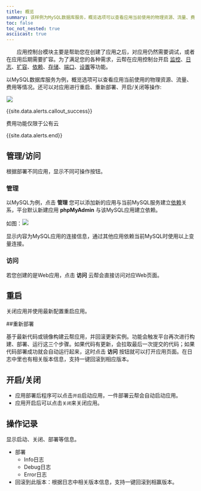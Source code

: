 ```yaml
---
title: 概览
summary: 该样例为MySQL数据库服务，概览选项可以查看应用当前使用的物理资源、流量、费用等情况。还可以对应用进行重启、重新部署、开启/关闭等操作。
toc: false
toc_not_nested: true
asciicast: true
---
```


<div id="toc"></div>

&emsp;&emsp;应用控制台模块主要是帮助您在创建了应用之后，对应用仍然需要调试，或者在应用后期需要扩容。为了满足您的各种需求，云帮在应用控制台开启 [监控](myapp-platform-monitor.html)、[日志](myapp-platform-logs.html)、[扩容](myapp-platform-capacity.html)、[依赖](myapp-platform-reliance.html)、[存储](myapp-platform-memory.html)、[端口](myapp-platform-port.html)、[设置](myapp-platform-settings.html)等功能。

以MySQL数据库服务为例，概览选项可以查看应用当前使用的物理资源、流量、费用等情况。还可以对应用进行重启、重新部署、开启/关闭等操作:

<img src="https://static.goodrain.com/images/acp/docs/user-docs/myapps/myapp-platform-overview-1.png" style="border:1px solid #eee;max-width:100%" />

{{site.data.alerts.callout_success}}

费用功能仅限于公有云

{{site.data.alerts.end}}

## 管理/访问

根据部署不同应用，显示不同可操作按钮。

### 管理

以MySQL为例，点击 **管理** 您可以添加新的应用与当前MySQL服务建立[依赖](myapp-platform-reliance.html)关系，平台默认新建应用 **phpMyAdmin** 与该MySQL应用建立依赖。

如图：<img src="https://static.goodrain.com/images/acp/docs/user-docs/myapps/myapp-platform-overview-2.png" style="border:1px solid #eee;max-width:100%" />

显示内容为MySQL应用的连接信息，通过其他应用依赖当前MySQL时使用以上变量连接。

### 访问

若您创建的是Web应用，点击 **访问** 云帮会直接访问对应Web页面。

## 重启

关闭应用并使用最新配置重启应用。

##重新部署

基于最新代码或镜像构建云帮应用，并回滚更新实例。功能会触发平台再次进行构建、部署、运行这三个步骤。如果代码有更新，会拉取最后一次提交的代码；如果代码部署成功就会自动运行起来，这时点击 **访问** 按钮就可以打开应用页面。在日志中里也有相关版本信息，支持一键回滚到相应版本。

## 开启/关闭

   - 应用部署后程序可以点击`开启`启动应用，一件部署云帮会自动启动应用。
   - 应用开启后可以点击`关闭`来关闭应用。

## 操作记录

显示启动、关闭、部署等信息。

   - 部署
        - Info日志
        - Debug日志
        - Error日志
   - 回滚到此版本：根据日志中相关版本信息，支持一键回滚到相赢版本。